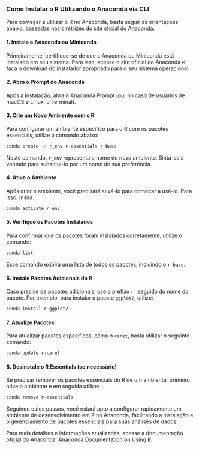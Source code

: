 ### Como Instalar o R Utilizando o Anaconda via CLI
Para começar a utilizar o R no Anaconda, basta seguir as orientações abaixo, baseadas nas diretrizes do site oficial do Anaconda. 

#### 1. Instale o Anaconda ou Miniconda
Primeiramente, certifique-se de que o Anaconda ou Miniconda está instalado em seu sistema. Para isso, acesse o site oficial do Anaconda e faça o download do instalador apropriado para o seu sistema operacional.

#### 2. Abra o Prompt do Anaconda
Após a instalação, abra o Anaconda Prompt (ou, no caso de usuários de macOS e Linux, o Terminal).

#### 3. Crie um Novo Ambiente com o R
Para configurar um ambiente específico para o R com os pacotes essenciais, utilize o comando abaixo:
```bash
conda create -n r_env r-essentials r-base
```
Neste comando, `r_env` representa o nome do novo ambiente. Sinta-se à vontade para substituí-lo por um nome de sua preferência.

#### 4. Ative o Ambiente
Após criar o ambiente, você precisará ativá-lo para começar a usá-lo. Para isso, insira:
```bash
conda activate r_env
```

#### 5. Verifique os Pacotes Instalados
Para confirmar que os pacotes foram instalados corretamente, utilize o comando:
```bash
conda list
```
Esse comando exibirá uma lista de todos os pacotes, incluindo o `r-base`.

#### 6. Instale Pacotes Adicionais do R
Caso precise de pacotes adicionais, use o prefixo `r-` seguido do nome do pacote. Por exemplo, para instalar o pacote `ggplot2`, utilize:
```bash
conda install r-ggplot2
```

#### 7. Atualize Pacotes
Para atualizar pacotes específicos, como o `caret`, basta utilizar o seguinte comando:
```bash
conda update r-caret
```

#### 8. Desinstale o R Essentials (se necessário)
Se precisar remover os pacotes essenciais do R de um ambiente, primeiro ative o ambiente e em seguida utilize:
```bash
conda remove r-essentials
```

Seguindo estes passos, você estará apto a configurar rapidamente um ambiente de desenvolvimento em R no Anaconda, facilitando a instalação e o gerenciamento de pacotes essenciais para suas análises de dados. 

Para mais detalhes e informações atualizadas, acesse a documentação oficial do Anaconda: [Anaconda Documentation on Using R](https://docs.anaconda.com/working-with-conda/packages/using-r-language/).
